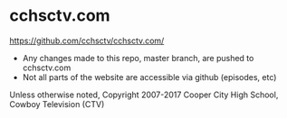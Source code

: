 # cchsctv.com

https://github.com/cchsctv/cchsctv.com/

- Any changes made to this repo, master branch, are pushed to cchsctv.com
- Not all parts of the website are accessible via github (episodes, etc)

Unless otherwise noted, Copyright 2007-2017 Cooper City High School, Cowboy Television (CTV)
